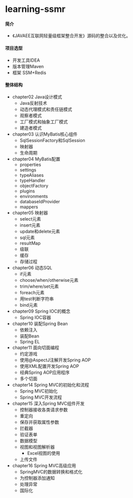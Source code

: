 # learning-ssmr

#### 简介
 * 《JAVAEE互联网轻量级框架整合开发》源码的整合以及优化。

#### 项目选型
* 开发工具IDEA
* 版本管理Maven
* 框架 SSM+Redis

#### 整体结构
 * chapter02 Java设计模式
    *  Java反射技术
    *  动态代理模式和责任链模式
    *  观察者模式
    *  工厂模式和抽象工厂模式
    *  建造者模式
 * chapter03 认识MyBatis核心组件
    *  SqlSessionFactory和SqlSession
    *  映射器
    *  生命周期
 * chapter04 MyBatis配置
    *  properties
    *  settings
    *  typeAliases
    *  typeHandler
    *  objectFactory
    *  plugins
    *  environments
    *  databaseIdProvider
    *  mappers
 * chapter05 映射器
    *  select元素
    *  insert元素
    *  update和delete元素
    *  sql元素
    *  resultMap
    *  级联
    *  缓存
    *  存储过程
 * chapter06 动态SQL
    *  if元素
    *  choose/when/otherwise元素
    *  trim/where/set元素
    *  foreach元素
    *  用test判断字符串
    *  bind元素
 * chapter09 Spring IOC的概念
    *  Spring IOC容器
 * chapter10 装配Spring Bean  
    *  依赖注入
    *  装配Bean
    *  Spring EL
 * chapter11 面向切面编程
    *  约定游戏
    *  使用@AspectJ注解开发Spring AOP
    *  使用XML配置开发Spring AOP
    *  经典Spring AOP应用程序
    *  多个切面
 * chapter14 Spring MVC的初始化和流程
    *  Spring MVC初始化
    *  Spring MVC开发流程
 * chapter15 深入Spring MVC组件开发
    *  控制器接收各类请求参数
    *  重定向
    *  保存并获取属性参数
    *  拦截器
    *  验证表单
    *  数据模型
    *  视图和视图解析器
       *  Excel视图的使用
    *  上传文件
 * chapter16 Spring MVC高级应用
    *  SpringMVC的数据转换和格式化
    *  为控制器添加通知
    *  处理异常
    *  国际化
